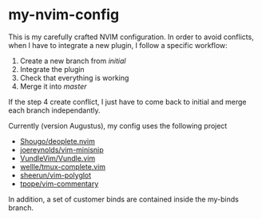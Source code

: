 # my-nvim-config

This is my carefully crafted NVIM configuration. In order to avoid conflicts, 
when I have to integrate a new plugin, I follow a specific workflow: 

1. Create a new branch from *initial*
2. Integrate the plugin
3. Check that everything is working
4. Merge it into *master*

If the step 4 create conflict, I just have to come back to initial and merge each branch independantly.

Currently (version Augustus), my config uses the following project

* [Shougo/deoplete.nvim](https://github.com/Shougo/deoplete.nvim)
* [joereynolds/vim-minisnip](https://github.com/joereynolds/vim-minisnip)
* [VundleVim/Vundle.vim](https://github.com/VundleVim/Vundle.vim)
* [wellle/tmux-complete.vim](https://github.com/wellle/tmux-complete.vim)
* [sheerun/vim-polyglot](https://github.com/sheerun/vim-polyglot)
* [tpope/vim-commentary](https://github.com/tpope/vim-commentary)

In addition, a set of customer binds are contained inside the my-binds branch. 
